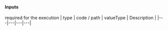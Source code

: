 #### Inputs

required for the execution
| type | code / path | valueType | Description |
|---|---|---|---|

